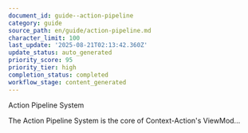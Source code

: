 ```yaml
---
document_id: guide--action-pipeline
category: guide
source_path: en/guide/action-pipeline.md
character_limit: 100
last_update: '2025-08-21T02:13:42.360Z'
update_status: auto_generated
priority_score: 95
priority_tier: high
completion_status: completed
workflow_stage: content_generated
---
```

Action Pipeline System

The Action Pipeline System is the core of Context-Action's ViewMod...
